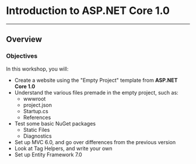 # Introduction to ASP.NET Core 1.0 #

---

## Overview ##

### Objectives ###
In this workshop, you will:

 - Create a website using the "Empty Project" template from **ASP.NET Core 1.0**
 - Understand the various files premade in the empty project, such as:
   + wwwroot
   + project.json
   + Startup.cs
   + References
 - Test some basic NuGet packages
   + Static Files
   + Diagnostics
 - Set up MVC 6.0, and go over differences from the previous version
 - Look at Tag Helpers, and write your own
 - Set up Entity Framework 7.0

